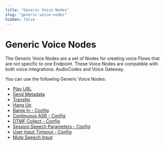 ```yaml
---
title: "Generic Voice Nodes" 
slug: "generic-voice-nodes" 
hidden: false 
---
```


# Generic Voice Nodes

The Generic Voice Nodes are a set of Nodes for creating voice Flows that are not specific to one Endpoint.
These Voice Nodes are compatible with both voice integrations: AudioCodes and Voice Gateway.

You can use the following Generic Voice Nodes:

- [Play URL](play-url.md)
- [Send Metadata](send-metadata.md)
- [Transfer](transfer.md)
- [Hang Up](hang-up.md)
- [Barge In - Config](barge-in-config.md)
- [Continuous ASR - Config](continuous-asr-config.md)
- [DTMF Collect - Config](dtmf-collect-config.md)
- [Session Speech Parameters - Config](session-speech-parameters-config.md)
- [User Input Timeout - Config](user-input-timeout-config.md)
- [Mute Speech Input](mute-speech-input.md)

